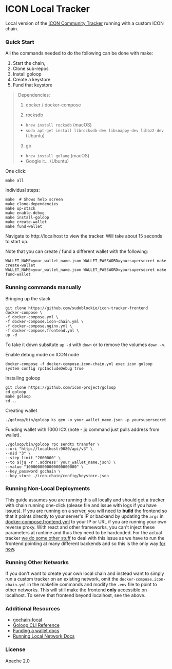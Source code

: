 # ICON Local Tracker

Local version of the [ICON Community Tracker](https://tracker.icon.community/) running with a custom ICON chain. 

### Quick Start

All the commands needed to do the following can be done with make:

1. Start the chain, 
2. Clone sub-repos
3. Install goloop
4. Create a keystore
5. Fund that keystore

> Dependencies:
> 
> 1. docker / docker-compose
> 
> 2. rocksdb 
>   - `brew install rocksdb` (macOS) 
>   - `sudo apt-get install librocksdb-dev libsnappy-dev libbz2-dev` (Ubuntu)
>
> 3. go 
>   - `brew install golang` (macOS) 
>   - Google it... (Ubuntu)

One click:

```shell
make all
```

Individual steps:

```shell
make  # Shows help screen 
make clone-dependencies 
make up-stack
make enable-debug
make install-goloop
make create-wallet
make fund-wallet
```
Navigate to http://localhost to view the tracker. Will take about 15 seconds to start up.

Note that you can create / fund a different wallet with the following:

```shell
WALLET_NAME=your_wallet_name.json WALLET_PASSWORD=yoursupersecret make create-wallet
WALLET_NAME=your_wallet_name.json WALLET_PASSWORD=yoursupersecret make fund-wallet
```

### Running commands manually 

Bringing up the stack 
```shell
git clone https://github.com/sudoblockio/icon-tracker-frontend
docker-compose \
-f docker-compose.yml \
-f docker-compose.icon-chain.yml \
-f docker-compose.nginx.yml \
-f docker-compose.frontend.yml \
up -d
```

To take it down subsitute `up -d` with `down` or to remove the volumes `down -v`.

Enable debug mode on ICON node
```shell
docker-compose -f docker-compose.icon-chain.yml exec icon goloop system config rpcIncludeDebug true
```

Installing goloop
```shell
git clone https://github.com/icon-project/goloop
cd goloop
make goloop
cd ..
```

Creating wallet
```shell
./goloop/bin/goloop ks gen -o your_wallet_name.json -p yoursupersecret
```

Funding wallet with 1000 ICX (note - jq command just pulls address from wallet).

```shell
./goloop/bin/goloop rpc sendtx transfer \
--uri "http://localhost:9080/api/v3" \
--nid "3" \
--step_limit "2000000" \
--to $(jq -r '.address' your_wallet_name.json) \
--value "1000000000000000000000" \
--key_password gochain \
--key_store ./icon-chain/config/keystore.json
```

### Running Non-Local Deployments 

This guide assumes you are running this all locally and should get a tracker with chain running one-click (please file and issue with logs if you have issues). If you are running on a server, you will need to **build** the frontend so that it points directly to your server's IP or backend by updating the `args` in [docker-compose.frontend.yml](docker-compose.frontend.yml) to your IP or URL if you are running your own reverse proxy. With react and other frameworks, you can't inject these parameters at runtime and thus they need to be hardcoded. For the actual tracker [we do some other stuff](https://github.com/sudoblockio/icon-tracker-frontend/blob/main/src/config.js#L6) to deal with this issue as we have to run the frontend pointing at many different backends and so this is the only way [for now](https://github.com/sudoblockio/icon-tracker-frontend/pull/355).

### Running Other Networks 

If you don't want to create your own local chain and instead want to simply run a custom tracker on an existing network, omit the `docker-compose.icon-chain.yml` in the makefile commands and modify the `.env` file to point to other networks. This will still make the frontend **only** accessible on localhost. To serve that frontend beyond localhost, see the above. 

### Additional Resources 

- [gochain-local](https://github.com/icon-project/gochain-local)
- [Goloop CLI Reference](https://github.com/icon-project/devportal/blob/master/icon-2.0/goloop/management/goloop_cli.md#goloop-ks)
- [Funding a wallet docs](https://docs.icon.community/getting-started/how-to-create-a-wallet-account)
- [Running Local Network Docs](https://docs.icon.community/getting-started/how-to-run-a-local-network/decentralizing-a-local-network)

### License 

Apache 2.0 